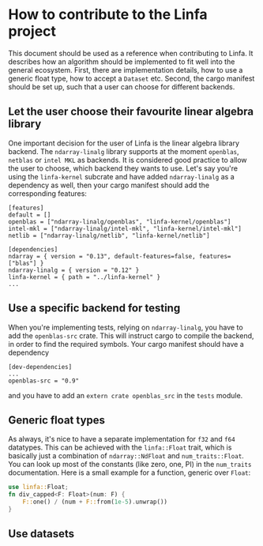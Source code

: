 # How to contribute to the Linfa project

This document should be used as a reference when contributing to Linfa. It describes how an algorithm should be implemented to fit well into the general ecosystem. First, there are implementation details, how to use a generic float type, how to accept a `Dataset` etc. Second, the cargo manifest should be set up, such that a user can choose for different backends. 

## Let the user choose their favourite linear algebra library

One important decision for the user of Linfa is the linear algebra library backend. The `ndarray-linalg` library supports at the moment `openblas`, `netblas` or `intel MKL` as backends. It is considered good practice to allow the user to choose, which backend they wants to use. Let's say you're using the `linfa-kernel` subcrate and have added `ndarray-linalg` as a dependency as well, then your cargo manifest should add the corresponding features:

```
[features]
default = []
openblas = ["ndarray-linalg/openblas", "linfa-kernel/openblas"]
intel-mkl = ["ndarray-linalg/intel-mkl", "linfa-kernel/intel-mkl"]
netlib = ["ndarray-linalg/netlib", "linfa-kernel/netlib"]

[dependencies]
ndarray = { version = "0.13", default-features=false, features=["blas"] }
ndarray-linalg = { version = "0.12" }
linfa-kernel = { path = "../linfa-kernel" }
...

```

## Use a specific backend for testing

When you're implementing tests, relying on `ndarray-linalg`, you have to add the `openblas-src` crate. This will instruct cargo to compile the backend, in order to find the required symbols. Your cargo manifest should have a dependency
```
[dev-dependencies]
...
openblas-src = "0.9" 
```
and you have to add an `extern crate openblas_src` in the `tests` module.

## Generic float types

As always, it's nice to have a separate implementation for `f32` and `f64` datatypes. This can be achieved with the `linfa::Float` trait, which is basically just a combination of `ndarray::NdFloat` and `num_traits::Float`. You can look up most of the constants (like zero, one, PI) in the `num_traits` documentation. Here is a small example for a function, generic over `Float`:
```rust
use linfa::Float;
fn div_capped<F: Float>(num: F) {
    F::one() / (num + F::from(1e-5).unwrap())
}
```

## Use datasets
